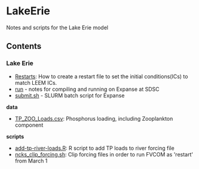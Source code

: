# LakeErie

Notes and scripts for the Lake Erie model

## Contents

### Lake Erie
- [Restarts](Restarts.md): How to create a restart file to set the initial conditions(ICs) to match LEEM ICs.
- [run](run.md) - notes for compiling and running on Expanse at SDSC
- [submit.sh](submit.sh) - SLURM batch script for Expanse

**data**
- [TP_ZOO_Loads.csv](data/TP_ZOO_Loads.csv): Phosphorus loading, including Zooplankton component

**scripts**
- [add-tp-river-loads.R](scripts/add-tp-river-loads.R): R script to add TP loads to river forcing file
- [ncks_clip_forcing.sh](scripts/ncks_clip_forcing.sh): Clip forcing files in order to run FVCOM as 'restart' from March 1
